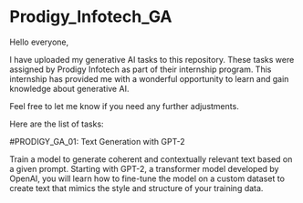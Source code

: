 # Prodigy_Infotech_GA

Hello everyone,

I have uploaded my generative AI tasks to this repository. These tasks were assigned by Prodigy Infotech as part of their internship program. This internship has provided me with a wonderful opportunity to learn and gain knowledge about generative AI.

Feel free to let me know if you need any further adjustments.

Here are the list of tasks:

#PRODIGY_GA_01: Text Generation with GPT-2

Train a model to generate coherent and contextually relevant text based on a given prompt. Starting with GPT-2, a transformer model developed by OpenAI, you will learn how to fine-tune the model on a custom dataset to create text that mimics the style and structure of your training data. 

